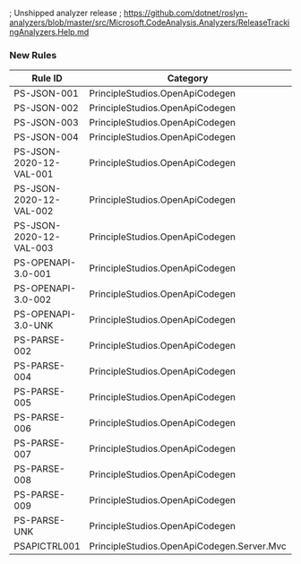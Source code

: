 ﻿; Unshipped analyzer release
; https://github.com/dotnet/roslyn-analyzers/blob/master/src/Microsoft.CodeAnalysis.Analyzers/ReleaseTrackingAnalyzers.Help.md

### New Rules
Rule ID | Category | Severity | Notes
--------|----------|----------|-------
PS-JSON-001 | PrincipleStudios.OpenApiCodegen | Error | TransformationDiagnostics
PS-JSON-002 | PrincipleStudios.OpenApiCodegen | Error | TransformationDiagnostics
PS-JSON-003 | PrincipleStudios.OpenApiCodegen | Error | TransformationDiagnostics
PS-JSON-004 | PrincipleStudios.OpenApiCodegen | Error | TransformationDiagnostics
PS-JSON-2020-12-VAL-001 | PrincipleStudios.OpenApiCodegen | Error | TransformationDiagnostics
PS-JSON-2020-12-VAL-002 | PrincipleStudios.OpenApiCodegen | Error | TransformationDiagnostics
PS-JSON-2020-12-VAL-003 | PrincipleStudios.OpenApiCodegen | Error | TransformationDiagnostics
PS-OPENAPI-3.0-001 | PrincipleStudios.OpenApiCodegen | Error | TransformationDiagnostics
PS-OPENAPI-3.0-002 | PrincipleStudios.OpenApiCodegen | Error | TransformationDiagnostics
PS-OPENAPI-3.0-UNK | PrincipleStudios.OpenApiCodegen | Error | TransformationDiagnostics
PS-PARSE-002 | PrincipleStudios.OpenApiCodegen | Error | TransformationDiagnostics
PS-PARSE-004 | PrincipleStudios.OpenApiCodegen | Error | TransformationDiagnostics
PS-PARSE-005 | PrincipleStudios.OpenApiCodegen | Error | TransformationDiagnostics
PS-PARSE-006 | PrincipleStudios.OpenApiCodegen | Error | TransformationDiagnostics
PS-PARSE-007 | PrincipleStudios.OpenApiCodegen | Error | TransformationDiagnostics
PS-PARSE-008 | PrincipleStudios.OpenApiCodegen | Error | TransformationDiagnostics
PS-PARSE-009 | PrincipleStudios.OpenApiCodegen | Error | TransformationDiagnostics
PS-PARSE-UNK | PrincipleStudios.OpenApiCodegen | Error | A conversion error was encountered
PSAPICTRL001 | PrincipleStudios.OpenApiCodegen.Server.Mvc | Warning | ControllerGenerator
